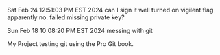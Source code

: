 Sat Feb 24 12:51:03 PM EST 2024
 can I sign it
well turned on vigilent flag
 apparently no.  failed missing private key?


Sun Feb 18 10:08:20 PM EST 2024
messing with git

My Project
testing git using the Pro Git book.

